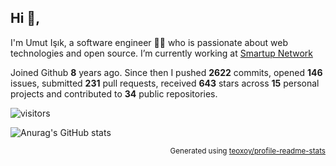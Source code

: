 ## Hi 👋, 
I'm Umut Işık, a software engineer 👨‍💻 who is passionate about web technologies and open source. I’m currently working at [Smartup Network](https://smartup.network/)

Joined Github **8** years ago. Since then I pushed **2622** commits, opened **146** issues, submitted **231** pull requests, received **643** stars across **15** personal projects and contributed to **34** public repositories.

![visitors](https://visitor-badge.glitch.me/badge?page_id=umutphp.umutphp)

![Anurag's GitHub stats](https://github-readme-stats.vercel.app/api?username=umutphp&show_icons=true&theme=dark)

<p align="right"><sub>Generated using <a href="https://github.com/marketplace/actions/profile-readme-stats">teoxoy/profile-readme-stats</a></sub></p>
